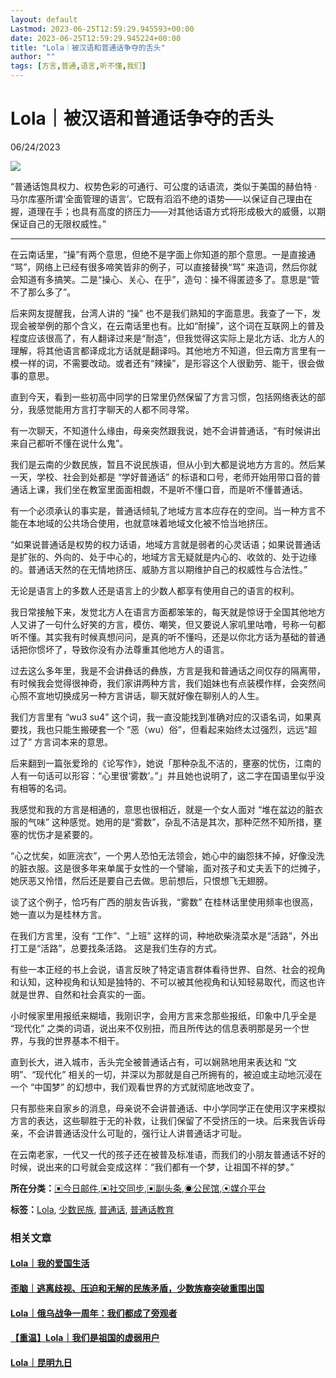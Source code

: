 ```yaml
---
layout: default
Lastmod: 2023-06-25T12:59:29.945593+00:00
date: 2023-06-25T12:59:29.945224+00:00
title: "Lola｜被汉语和普通话争夺的舌头"
author: ""
tags: [方言,普通,语言,听不懂,我们]
---
```


Lola｜被汉语和普通话争夺的舌头
=================

06/24/2023

![](https://images.weserv.nl/?url=https%3A//chinadigitaltimes.net/chinese/files/2023/06/Screen-Shot-2023-06-24-at-9.09.44-PM-564x300.png)

“普通话饱具权力、权势色彩的可通行、可公度的话语流，类似于美国的赫伯特 · 马尔库塞所谓‘全面管理的语言’。它既有滔滔不绝的语势——以保证自己理由在握，道理在手；也具有高度的挤压力——对其他话语方式将形成极大的威慑，以期保证自己的无限权威性。”

* * *

在云南话里，“操”有两个意思，但绝不是字面上你知道的那个意思。一是直接通 “骂”，网络上已经有很多啼笑皆非的例子，可以直接替换“骂” 来造词，然后你就会知道有多搞笑。二是“操心、关心、在乎”，造句：操不得匿迹多了。意思是“管不了那么多了”。

后来网友提醒我，台湾人讲的 “操” 也不是我们熟知的字面意思。我查了一下，发现会被举例的那个含义，在云南话里也有。比如“耐操”，这个词在互联网上的普及程度应该很高了，有人翻译过来是“耐造”，但我觉得这实际上是北方话、北方人的理解，将其他语言都译成北方话就是翻译吗。其他地方不知道，但云南方言里有一模一样的词，不需要改动。或者还有“辣操”，是形容这个人很勤劳、能干，很会做事的意思。

直到今天，看到一些初高中同学的日常里仍然保留了方言习惯，包括网络表达的部分，我感觉能用方言打字聊天的人都不同寻常。

有一次聊天，不知道什么缘由，母亲突然跟我说，她不会讲普通话，“有时候讲出来自己都听不懂在说什么鬼”。

我们是云南的少数民族，暂且不说民族语，但从小到大都是说地方方言的。然后某一天，学校、社会到处都是 “学好普通话” 的标语和口号，老师开始用带口音的普通话上课，我们坐在教室里面面相觑，不是听不懂口音，而是听不懂普通话。

有一个必须承认的事实是，普通话倾轧了地域方言本应存在的空间。当一种方言不能在本地域的公共场合使用，也就意味着地域文化被不恰当地挤压。

“如果说普通话是权势的权力话语，地域方言就是弱者的心灵话语；如果说普通话是扩张的、外向的、处于中心的，地域方言无疑就是内心的、收敛的、处于边缘的。普通话天然的在无情地挤压、威胁方言以期维护自己的权威性与合法性。”

无论是语言上的多数人还是语言上的少数人都享有使用自己的语言的权利。

我日常接触下来，发觉北方人在语言方面都笨笨的，每天就是惊讶于全国其他地方人又讲了一句什么好笑的方言，模仿、嘲笑，但又要说人家叽里咕噜，号称一句都听不懂。其实我有时候真想问问，是真的听不懂吗，还是以你北方话为基础的普通话把你惯坏了，导致你没有办法尊重其他地方人的语言。

过去这么多年里，我是不会讲彝话的彝族，方言是我和普通话之间仅存的隔离带，有时候我会觉得很神奇，我们家讲两种方言，我们姐妹也有点装模作样，会突然间心照不宣地切换成另一种方言讲话，聊天就好像在聊别人的人生。

我们方言里有 “wu3 su4” 这个词，我一直没能找到准确对应的汉语名词，如果真要找，我也只能生搬硬套一个 “恶（wu）俗”，但看起来始终太过强烈，远远“超过了” 方言词本来的意思。

后来翻到一篇张爱玲的《论写作》，她说「那种杂乱不洁的，壅塞的忧伤，江南的人有一句话可以形容：“心里很‘雾数’。”」并且她也说明了，这二字在国语里似乎没有相等的名词。

我感觉和我的方言是相通的，意思也很相近，就是一个女人面对 “堆在盆边的脏衣服的气味” 这种感觉。她用的是“雾数”，杂乱不洁是其次，那种茫然不知所措，壅塞的忧伤才是紧要的。

“心之忧矣，如匪浣衣”，一个男人恐怕无法领会，她心中的幽怨抹不掉，好像没洗的脏衣服。这是很多年来单属于女性的一个譬喻，面对孩子和丈夫丢下的烂摊子，她厌恶又怜惜，然后还是要自己去做。思前想后，只恨想飞无翅膀。

谈了这个例子，恰巧有广西的朋友告诉我，“雾数” 在桂林话里使用频率也很高，她一直以为是桂林方言。

在我们方言里，没有 “工作”、“上班” 这样的词，种地砍柴浇菜水是“活路”，外出打工是“活路”，总要找条活路。 这是我们生存的方式。

有些一本正经的书上会说，语言反映了特定语言群体看待世界、自然、社会的视角和认知，这种视角和认知是独特的、不可以被其他视角和认知轻易取代，而这也许就是世界、自然和社会真实的一面。

小时候家里用报纸来糊墙，我刚识字，会用方言来念那些报纸，印象中几乎全是 “现代化” 之类的词语，说出来不仅别扭，而且所传达的信息表明那是另一个世界，与我的世界基本不相干。

直到长大，进入城市，舌头完全被普通话占有，可以娴熟地用来表达和 “文明”、“现代化” 相关的一切，并深以为那就是自己所拥有的，被迫或主动地沉浸在一个 “中国梦” 的幻想中，我们观看世界的方式就彻底地改变了。

只有那些来自家乡的消息，母亲说不会讲普通话、中小学同学正在使用汉字来模拟方言的表达，这些聊胜于无的补救，让我们保留了不受挤压的一块。后来我告诉母亲，不会讲普通话没什么可耻的，强行让人讲普通话才可耻。

在云南老家，一代又一代的孩子还在被普及标准语，而我们的小朋友普通话不好的时候，说出来的口号就会变成这样：“我们都有一个梦，让祖国不祥的梦。”

**所在分类：**[▣今日邮件](https://chinadigitaltimes.net/chinese/category/newsletter),[▣社交同步](https://chinadigitaltimes.net/chinese/category/twitter),[▣副头条](https://chinadigitaltimes.net/chinese/category/sub-headline),[◉公民馆](https://chinadigitaltimes.net/chinese/category/cds-archives/citizen),[⦿媒介平台](https://chinadigitaltimes.net/chinese/category/platforms)

**标签：**[Lola](https://chinadigitaltimes.net/chinese/tag/lola), [少数民族](https://chinadigitaltimes.net/chinese/tag/%e5%b0%91%e6%95%b0%e6%b0%91%e6%97%8f), [普通话](https://chinadigitaltimes.net/chinese/tag/%e6%99%ae%e9%80%9a%e8%af%9d), [普通话教育](https://chinadigitaltimes.net/chinese/tag/%e6%99%ae%e9%80%9a%e8%af%9d%e6%95%99%e8%82%b2)

### 相关文章

#### [Lola｜我的爱国生活](https://chinadigitaltimes.net/chinese/696664.html)

#### [歪脑｜逃离歧视、压迫和无解的民族矛盾，少数族裔突破重围出国](https://chinadigitaltimes.net/chinese/695909.html)

#### [Lola｜俄乌战争一周年：我们都成了旁观者](https://chinadigitaltimes.net/chinese/693284.html)

#### [【重温】Lola｜我们是祖国的虚弱用户](https://chinadigitaltimes.net/chinese/689933.html)

#### [Lola｜昆明九日](https://chinadigitaltimes.net/chinese/687646.html)

